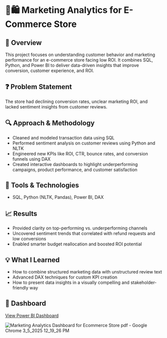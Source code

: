 # 🛒🛍️ Marketing Analytics for E-Commerce Store

## 🧠 Overview  
This project focuses on understanding customer behavior and marketing performance for an e-commerce store facing low ROI. It combines SQL, Python, and Power BI to deliver data-driven insights that improve conversion, customer experience, and ROI.

## ❓ Problem Statement  
The store had declining conversion rates, unclear marketing ROI, and lacked sentiment insights from customer reviews.

## 🔍 Approach & Methodology  
- Cleaned and modeled transaction data using SQL  
- Performed sentiment analysis on customer reviews using Python and NLTK  
- Engineered new KPIs like ROI, CTR, bounce rates, and conversion funnels using DAX  
- Created interactive dashboards to highlight underperforming campaigns, product performance, and customer satisfaction

## 🧰 Tools & Technologies  
- SQL, Python (NLTK, Pandas), Power BI, DAX

## 📈 Results  
- Provided clarity on top-performing vs. underperforming channels  
- Uncovered sentiment trends that correlated with refund requests and low conversions  
- Enabled smarter budget reallocation and boosted ROI potential

## 💡 What I Learned  
- How to combine structured marketing data with unstructured review text  
- Advanced DAX techniques for custom KPI creation  
- How to present data insights in a visually compelling and stakeholder-friendly way
  
## 🔗 Dashboard  
[View Power BI Dashboard](https://leomailtamuc-my.sharepoint.com/:u:/g/personal/ealabi1_leomail_tamuc_edu/ETKT7n-ibo1MtsY8hTpte7kBcbv8JPQNH52A9nFyI_Z1PA?e=c6aCjV)

  ![Marketing Analytics Dashboard for Ecommerce Store pdf - Google Chrome 3_5_2025 12_19_26 PM](https://github.com/user-attachments/assets/4ca63f7f-40fe-4d71-bbe3-7640baef222e)
